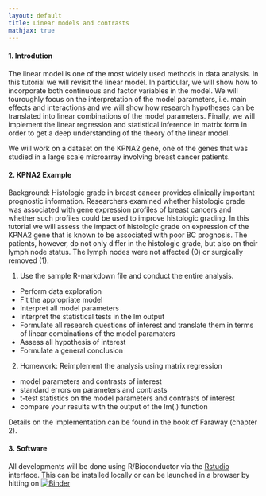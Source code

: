 ```yaml
---
layout: default
title: Linear models and contrasts
mathjax: true
---
```

#### 1. Introdution

The linear model is one of the most widely used methods in data analysis. In this tutorial we will revisit the linear model. In particular, we will show how to incorporate both continuous and factor variables in the model. We will touroughly focus on the interpretation of the model parameters, i.e. main effects and interactions and we will show how research hypotheses can be translated into linear combinations of the model parameters.
Finally, we will implement the linear regression and statistical inference in matrix form in order to get a deep understanding of the theory of the linear model.

We will work on a dataset on the KPNA2 gene, one of the genes that was studied in a large scale microarray involving breast cancer patients.

#### 2. KPNA2 Example

Background: Histologic grade in breast cancer provides clinically important prognostic information. Researchers examined whether histologic grade was associated with gene expression profiles of breast cancers and whether such profiles could be used to improve histologic grading. In this tutorial we will assess the impact of histologic grade on expression of the KPNA2 gene that is known to be associated with poor BC prognosis.
The patients, however, do not only differ in the histologic grade, but also on their lymph node status. The lymph nodes were not affected (0) or surgically removed (1).

 1. Use the sample R-markdown file and conduct the entire analysis.
  - Perform data exploration
  - Fit the appropriate model
  - Interpret all model parameters
  - Interpret the statistical tests in the lm output
  - Formulate all research questions of interest and translate them in terms of linear combinations of the model paramaters
  - Assess all hypothesis of interest
  - Formulate a general conclusion
2. Homework: Reimplement the analysis using matrix regression
 - model parameters and contrasts of interest
 - standard errors on parameters and contrasts
 - t-test statistics on the model parameters and contrasts of interest
 - compare your results with the output of the lm(.) function


Details on the implementation can be found in the book of Faraway (chapter 2).

#### 3. Software
All developments will be done using R/Bioconductor via the [Rstudio](https://www.rstudio.com) interface. This can be installed locally or can be launched in a browser by hitting on
[![Binder](http://mybinder.org/badge.svg)](https://mybinder.org/v2/gh/statOmics/statisticalGenomicsCourse/master?urlpath=rstudio)
